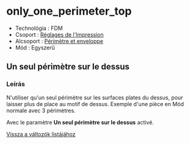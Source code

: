 # only\_one\_perimeter\_top

* Technológia : FDM
* Csoport : [Réglages de l'Impression](../print_settings/print_settings.md)
* Alcsoport : [Périmètre et enveloppe](../print_settings/print_settings.md#périmètre-et-enveloppe)
* Mód : Egyszerű

## Un seul périmètre sur le dessus

### Leírás

N'utiliser qu'un seul périmètre sur les surfaces plates du dessus, pour laisser plus de place au motif de dessus. Exemple d'une pièce en Mód normale avec 3 périmètres.

Avec le paramètre **Un seul périmètre sur le dessus** activé.

[Vissza a változók listájához](variable_list.md)

